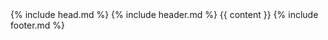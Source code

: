 <!doctype html>
<html lang="{{ page.lang | default: site.lang | default: "en" }}">
  {% include head.md %}
  <body>
    {% include header.md %}
    {{ content }}
    {% include footer.md %}
  </body>
</html>